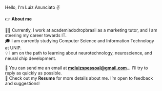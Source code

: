Hello, I'm Luiz Anunciato ✌️

👉 **About me**

👨‍💻 Currently, I work at academiadodropbrasil as a marketing tutor, and I am steering my career towards IT.  
🎓 I am currently studying Computer Science and Information Technology at UNIP.  
💡 I am on the path to learning about neurotechnology, neuroscience, and neural chip development.  

💬 You can send me an email at **mcluizspessoal@gmail.com**... I'll try to reply as quickly as possible.  
📄 Check out my **Resume** for more details about me. I’m open to feedback and suggestions!  
